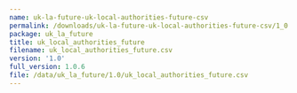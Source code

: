 ```yaml
---
name: uk-la-future-uk-local-authorities-future-csv
permalink: /downloads/uk-la-future-uk-local-authorities-future-csv/1_0
package: uk_la_future
title: uk_local_authorities_future
filename: uk_local_authorities_future.csv
version: '1.0'
full_version: 1.0.6
file: /data/uk_la_future/1.0/uk_local_authorities_future.csv
---
```

